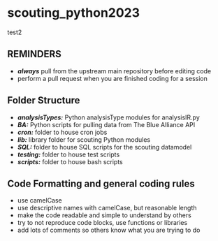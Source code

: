# scouting_python2023
test2
## **REMINDERS**
- ***always*** pull from the upstream main repository before editing code
- perform a pull request when you are finished coding for a session

## Folder Structure
- ***analysisTypes:*** Python analysisType modules for analysisIR.py
- ***BA:*** Python scripts for pulling data from The Blue Alliance API
- ***cron:*** folder to house cron jobs
- ***lib:*** library folder for scouting Python modules
- ***SQL:*** folder to house SQL scripts for the scouting datamodel
- ***testing:*** folder to house test scripts
- ***scripts:*** folder to house bash scripts

## Code Formatting and general coding rules
- use camelCase
- use descriptive names with camelCase, but reasonable length
- make the code readable and simple to understand by others
- try to not reproduce code blocks, use functions or libraries
- add lots of comments so others know what you are trying to do

